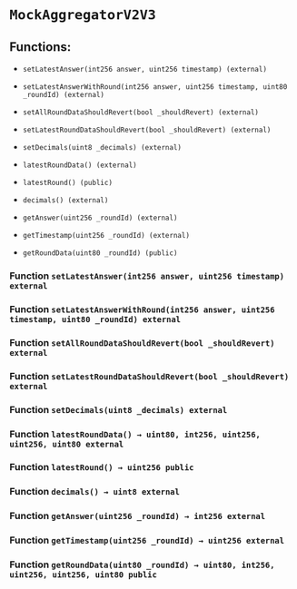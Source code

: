 # `MockAggregatorV2V3`

## Functions:

- `setLatestAnswer(int256 answer, uint256 timestamp) (external)`

- `setLatestAnswerWithRound(int256 answer, uint256 timestamp, uint80 _roundId) (external)`

- `setAllRoundDataShouldRevert(bool _shouldRevert) (external)`

- `setLatestRoundDataShouldRevert(bool _shouldRevert) (external)`

- `setDecimals(uint8 _decimals) (external)`

- `latestRoundData() (external)`

- `latestRound() (public)`

- `decimals() (external)`

- `getAnswer(uint256 _roundId) (external)`

- `getTimestamp(uint256 _roundId) (external)`

- `getRoundData(uint80 _roundId) (public)`

### Function `setLatestAnswer(int256 answer, uint256 timestamp) external`

### Function `setLatestAnswerWithRound(int256 answer, uint256 timestamp, uint80 _roundId) external`

### Function `setAllRoundDataShouldRevert(bool _shouldRevert) external`

### Function `setLatestRoundDataShouldRevert(bool _shouldRevert) external`

### Function `setDecimals(uint8 _decimals) external`

### Function `latestRoundData() → uint80, int256, uint256, uint256, uint80 external`

### Function `latestRound() → uint256 public`

### Function `decimals() → uint8 external`

### Function `getAnswer(uint256 _roundId) → int256 external`

### Function `getTimestamp(uint256 _roundId) → uint256 external`

### Function `getRoundData(uint80 _roundId) → uint80, int256, uint256, uint256, uint80 public`
